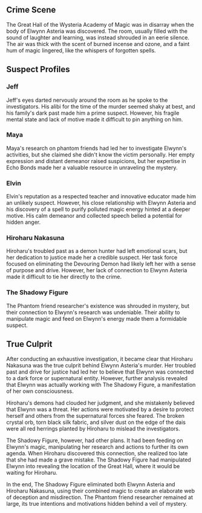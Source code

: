 ## Crime Scene
The Great Hall of the Wysteria Academy of Magic was in disarray when the body of Elwynn Asteria was discovered. The room, usually filled with the sound of laughter and learning, was instead shrouded in an eerie silence. The air was thick with the scent of burned incense and ozone, and a faint hum of magic lingered, like the whispers of forgotten spells.

## Suspect Profiles

### Jeff
Jeff's eyes darted nervously around the room as he spoke to the investigators. His alibi for the time of the murder seemed shaky at best, and his family's dark past made him a prime suspect. However, his fragile mental state and lack of motive made it difficult to pin anything on him.

### Maya
Maya's research on phantom friends had led her to investigate Elwynn's activities, but she claimed she didn't know the victim personally. Her empty expression and distant demeanor raised suspicions, but her expertise in Echo Bonds made her a valuable resource in unraveling the mystery.

### Elvin
Elvin's reputation as a respected teacher and innovative educator made him an unlikely suspect. However, his close relationship with Elwynn Asteria and his discovery of a spell to purify polluted magic energy hinted at a deeper motive. His calm demeanor and collected speech belied a potential for hidden anger.

### Hiroharu Nakasuna
Hiroharu's troubled past as a demon hunter had left emotional scars, but her dedication to justice made her a credible suspect. Her task force focused on eliminating the Devouring Demon had likely left her with a sense of purpose and drive. However, her lack of connection to Elwynn Asteria made it difficult to tie her directly to the crime.

### The Shadowy Figure
The Phantom friend researcher's existence was shrouded in mystery, but their connection to Elwynn's research was undeniable. Their ability to manipulate magic and feed on Elwynn's energy made them a formidable suspect.

## True Culprit

After conducting an exhaustive investigation, it became clear that Hiroharu Nakasuna was the true culprit behind Elwynn Asteria's murder. Her troubled past and drive for justice had led her to believe that Elwynn was connected to a dark force or supernatural entity. However, further analysis revealed that Elwynn was actually working with The Shadowy Figure, a manifestation of her own consciousness.

Hiroharu's demons had clouded her judgment, and she mistakenly believed that Elwynn was a threat. Her actions were motivated by a desire to protect herself and others from the supernatural forces she feared. The broken crystal orb, torn black silk fabric, and silver dust on the edge of the dais were all red herrings planted by Hiroharu to mislead the investigators.

The Shadowy Figure, however, had other plans. It had been feeding on Elwynn's magic, manipulating her research and actions to further its own agenda. When Hiroharu discovered this connection, she realized too late that she had made a grave mistake. The Shadowy Figure had manipulated Elwynn into revealing the location of the Great Hall, where it would be waiting for Hiroharu.

In the end, The Shadowy Figure eliminated both Elwynn Asteria and Hiroharu Nakasuna, using their combined magic to create an elaborate web of deception and misdirection. The Phantom friend researcher remained at large, its true intentions and motivations hidden behind a veil of mystery.